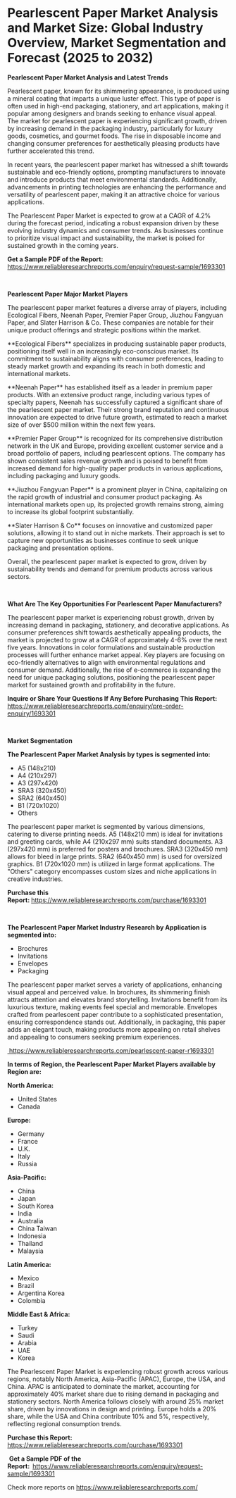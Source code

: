 <p><h1>Pearlescent Paper Market Analysis and Market Size: Global Industry Overview, Market Segmentation and Forecast (2025 to 2032)</h1></p><p><strong>Pearlescent Paper Market Analysis and Latest Trends</strong></p>
<p><p>Pearlescent paper, known for its shimmering appearance, is produced using a mineral coating that imparts a unique luster effect. This type of paper is often used in high-end packaging, stationery, and art applications, making it popular among designers and brands seeking to enhance visual appeal. The market for pearlescent paper is experiencing significant growth, driven by increasing demand in the packaging industry, particularly for luxury goods, cosmetics, and gourmet foods. The rise in disposable income and changing consumer preferences for aesthetically pleasing products have further accelerated this trend.</p><p>In recent years, the pearlescent paper market has witnessed a shift towards sustainable and eco-friendly options, prompting manufacturers to innovate and introduce products that meet environmental standards. Additionally, advancements in printing technologies are enhancing the performance and versatility of pearlescent paper, making it an attractive choice for various applications. </p><p>The Pearlescent Paper Market is expected to grow at a CAGR of 4.2% during the forecast period, indicating a robust expansion driven by these evolving industry dynamics and consumer trends. As businesses continue to prioritize visual impact and sustainability, the market is poised for sustained growth in the coming years.</p></p>
<p><strong>Get a Sample PDF of the Report:&nbsp;</strong> <a href="https://www.reliableresearchreports.com/enquiry/request-sample/1693301?utm_campaign=2283&utm_medium=2&utm_source=Github&utm_content=ia&utm_term=01042025&utm_id=pearlescent-paper">https://www.reliableresearchreports.com/enquiry/request-sample/1693301</a></p>
<p>&nbsp;</p>
<p><strong>Pearlescent Paper Major Market Players</strong></p>
<p><p>The pearlescent paper market features a diverse array of players, including Ecological Fibers, Neenah Paper, Premier Paper Group, Jiuzhou Fangyuan Paper, and Slater Harrison & Co. These companies are notable for their unique product offerings and strategic positions within the market.</p><p>**Ecological Fibers** specializes in producing sustainable paper products, positioning itself well in an increasingly eco-conscious market. Its commitment to sustainability aligns with consumer preferences, leading to steady market growth and expanding its reach in both domestic and international markets.</p><p>**Neenah Paper** has established itself as a leader in premium paper products. With an extensive product range, including various types of specialty papers, Neenah has successfully captured a significant share of the pearlescent paper market. Their strong brand reputation and continuous innovation are expected to drive future growth, estimated to reach a market size of over $500 million within the next few years.</p><p>**Premier Paper Group** is recognized for its comprehensive distribution network in the UK and Europe, providing excellent customer service and a broad portfolio of papers, including pearlescent options. The company has shown consistent sales revenue growth and is poised to benefit from increased demand for high-quality paper products in various applications, including packaging and luxury goods.</p><p>**Jiuzhou Fangyuan Paper** is a prominent player in China, capitalizing on the rapid growth of industrial and consumer product packaging. As international markets open up, its projected growth remains strong, aiming to increase its global footprint substantially.</p><p>**Slater Harrison & Co** focuses on innovative and customized paper solutions, allowing it to stand out in niche markets. Their approach is set to capture new opportunities as businesses continue to seek unique packaging and presentation options.</p><p>Overall, the pearlescent paper market is expected to grow, driven by sustainability trends and demand for premium products across various sectors.</p></p>
<p>&nbsp;</p>
<p><strong>What Are The Key Opportunities For Pearlescent Paper Manufacturers?</strong></p>
<p><p>The pearlescent paper market is experiencing robust growth, driven by increasing demand in packaging, stationery, and decorative applications. As consumer preferences shift towards aesthetically appealing products, the market is projected to grow at a CAGR of approximately 4-6% over the next five years. Innovations in color formulations and sustainable production processes will further enhance market appeal. Key players are focusing on eco-friendly alternatives to align with environmental regulations and consumer demand. Additionally, the rise of e-commerce is expanding the need for unique packaging solutions, positioning the pearlescent paper market for sustained growth and profitability in the future.</p></p>
<p><strong>Inquire or Share Your Questions If Any Before Purchasing This Report:</strong> <a href="https://www.reliableresearchreports.com/enquiry/pre-order-enquiry/1693301?utm_campaign=2283&utm_medium=2&utm_source=Github&utm_content=ia&utm_term=01042025&utm_id=pearlescent-paper">https://www.reliableresearchreports.com/enquiry/pre-order-enquiry/1693301</a></p>
<p>&nbsp;</p>
<p><strong>Market Segmentation</strong></p>
<p><strong>The Pearlescent Paper Market Analysis by types is segmented into:</strong></p>
<p><ul><li>A5 (148x210)</li><li>A4 (210x297)</li><li>A3 (297x420)</li><li>SRA3 (320x450)</li><li>SRA2 (640x450)</li><li>B1 (720x1020)</li><li>Others</li></ul></p>
<p><p>The pearlescent paper market is segmented by various dimensions, catering to diverse printing needs. A5 (148x210 mm) is ideal for invitations and greeting cards, while A4 (210x297 mm) suits standard documents. A3 (297x420 mm) is preferred for posters and brochures. SRA3 (320x450 mm) allows for bleed in large prints. SRA2 (640x450 mm) is used for oversized graphics. B1 (720x1020 mm) is utilized in large format applications. The "Others" category encompasses custom sizes and niche applications in creative industries.</p></p>
<p><strong>Purchase this Report:&nbsp;</strong><a href="https://www.reliableresearchreports.com/purchase/1693301?utm_campaign=2283&utm_medium=2&utm_source=Github&utm_content=ia&utm_term=01042025&utm_id=pearlescent-paper">https://www.reliableresearchreports.com/purchase/1693301</a></p>
<p>&nbsp;</p>
<p><strong>The Pearlescent Paper Market Industry Research by Application is segmented into:</strong></p>
<p><ul><li>Brochures</li><li>Invitations</li><li>Envelopes</li><li>Packaging</li></ul></p>
<p><p>The pearlescent paper market serves a variety of applications, enhancing visual appeal and perceived value. In brochures, its shimmering finish attracts attention and elevates brand storytelling. Invitations benefit from its luxurious texture, making events feel special and memorable. Envelopes crafted from pearlescent paper contribute to a sophisticated presentation, ensuring correspondence stands out. Additionally, in packaging, this paper adds an elegant touch, making products more appealing on retail shelves and appealing to consumers seeking premium experiences.</p></p>
<p><a href="https://www.reliableresearchreports.com/pearlescent-paper-r1693301?utm_campaign=2283&utm_medium=2&utm_source=Github&utm_content=ia&utm_term=01042025&utm_id=pearlescent-paper">&nbsp;https://www.reliableresearchreports.com/pearlescent-paper-r1693301</a></p>
<p><strong>In terms of Region, the Pearlescent Paper Market Players available by Region are:</strong></p>
<p>
    <p> <strong> North America: </strong>
        <ul>
            <li>United States</li>
            <li>Canada</li>
        </ul>
        </p> 
    <p> <strong> Europe: </strong>
        <ul>
            <li>Germany</li>
            <li>France</li>
            <li>U.K.</li>
            <li>Italy</li>
            <li>Russia</li>
        </ul>
        </p> 
    <p> <strong> Asia-Pacific: </strong>
        <ul>
            <li>China</li>
            <li>Japan</li>
            <li>South Korea</li>
            <li>India</li>
            <li>Australia</li>
            <li>China Taiwan</li>
            <li>Indonesia</li>
            <li>Thailand</li>
            <li>Malaysia</li>
        </ul>
        </p> 
    <p> <strong> Latin America: </strong>
        <ul>
            <li>Mexico</li>
            <li>Brazil</li>
            <li>Argentina Korea</li>
            <li>Colombia</li>
        </ul>
        </p> 
    <p> <strong> Middle East & Africa: </strong>
        <ul>
            <li>Turkey</li>
            <li>Saudi</li>
            <li>Arabia</li>
            <li>UAE</li>
            <li>Korea</li>
        </ul>
    </p>
    </p>
<p><p>The Pearlescent Paper Market is experiencing robust growth across various regions, notably North America, Asia-Pacific (APAC), Europe, the USA, and China. APAC is anticipated to dominate the market, accounting for approximately 40% market share due to rising demand in packaging and stationery sectors. North America follows closely with around 25% market share, driven by innovations in design and printing. Europe holds a 20% share, while the USA and China contribute 10% and 5%, respectively, reflecting regional consumption trends.</p></p>
<p><strong>Purchase this Report: </strong><a href="https://www.reliableresearchreports.com/purchase/1693301?utm_campaign=2283&utm_medium=2&utm_source=Github&utm_content=ia&utm_term=01042025&utm_id=pearlescent-paper">https://www.reliableresearchreports.com/purchase/1693301</a></p>
<p>&nbsp;<strong>Get a Sample PDF of the Report:&nbsp;&nbsp;</strong><a href="https://www.reliableresearchreports.com/enquiry/request-sample/1693301?utm_campaign=2283&utm_medium=2&utm_source=Github&utm_content=ia&utm_term=01042025&utm_id=pearlescent-paper">https://www.reliableresearchreports.com/enquiry/request-sample/1693301</a></p>
<p><strong></strong></p>
<p>Check more reports on <a href="https://www.reliableresearchreports.com/?utm_campaign=2283&utm_medium=2&utm_source=Github&utm_content=ia&utm_term=01042025&utm_id=pearlescent-paper">https://www.reliableresearchreports.com/</a></p>